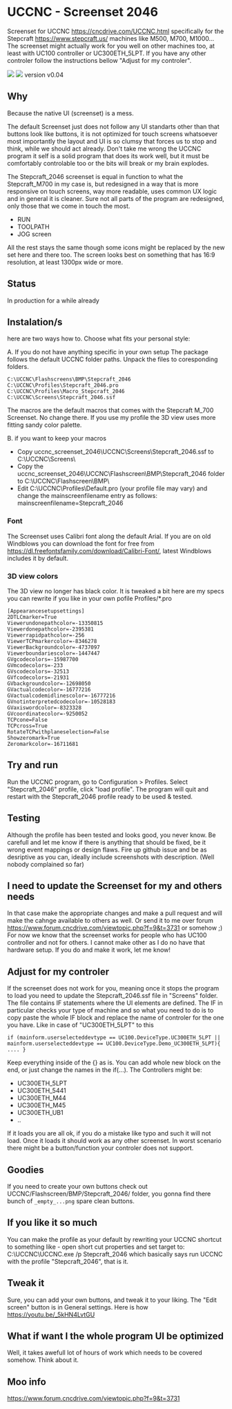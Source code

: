 # UCCNC - Screenset 2046
Screenset for UCCNC https://cncdrive.com/UCCNC.html specifically for the Stepcraft https://www.stepcraft.us/ machines like M500, M700, M1000...
The screenset might actually work for you well on other machines too, at least with UC100 controller or UC300ETH_5LPT. If you have any other controler follow the instructions bellow "Adjust for my controler".

<img src="run.jpg" />
<img src="toolpath.jpg" />
version v0.04

## Why
Because the native UI (screenset) is a mess.

The default Screenset just does not follow any UI standarts other than that buttons look like buttons, it is not optimized for touch screens whatsoever most importantly the layout and UI is so clumsy that forces us to stop and think, while we should act already.
Don't take me wrong the UCCNC program it self is a solid program that does its work well, but it must be comfortably controlable too or the bits will break or my brain explodes.

The Stepcraft_2046 screenset is equal in function to what the Stepcraft_M700 in my case is, but redesigned in a way that is more responsive on touch screens, way more readable, uses common UX logic and in general it is cleaner.
Sure not all parts of the program are redesigned, only those that we come in touch the most. 

- RUN
- TOOLPATH 
- JOG screen

All the rest stays the same though some icons might be replaced by the new set here and there too.
The screen looks best on something that has 16:9 resolution, at least 1300px wide or more. 

## Status
In production for a while already

## Instalation/s
here are two ways how to. Choose what fits your personal style:

A. If you do not have anything specific in your own setup
The package follows the default UCCNC folder paths. Unpack the files to coresponding folders.
```
C:\UCCNC\Flashscreens\BMP\Stepcraft_2046
C:\UCCNC\Profiles\Stepcraft_2046.pro
C:\UCCNC\Profiles\Macro_Stepcraft_2046
C:\UCCNC\Screens\Stepcraft_2046.ssf
```
The macros are the default macros that comes with the Stepcraft M_700 Screenset. No change there.
If you use my profile the 3D view uses more fitting sandy color palette.


B. if you want to keep your macros
- Copy uccnc_screenset_2046\UCCNC\Screens\Stepcraft_2046.ssf to C:\UCCNC\Screens\
- Copy the uccnc_screenset_2046\UCCNC\Flashscreen\BMP\Stepcraft_2046 folder to C:\UCCNC\Flashscreen\BMP\
- Edit C:\UCCNC\Profiles\Default.pro (your profile file may vary) and change the mainscreenfilename entry as follows:
mainscreenfilename=Stepcraft_2046

### Font
The Screenset uses Calibri font along the default Arial. If you are on old Windblows you can download the font for free from https://dl.freefontsfamily.com/download/Calibri-Font/, latest Windblows includes it by default.

### 3D view colors
The 3D view no longer has black color. It is tweaked a bit 
here are my specs you can rewrite if you like in your own pofile Profiles/*.pro
```
[Appearancesetupsettings]
2DTLCmarker=True
Viewerundonepathcolor=-13350815
Viewerdonepathcolor=-2395381
Viewerrapidpathcolor=-256
ViewerTCPmarkercolor=-8346278
ViewerBackgroundcolor=-4737097
Viewerboundariescolor=-1447447
GVgcodecolors=-15987700
GVmcodecolors=-233
GVscodecolors=-32513
GVfcodecolors=-21931
GVbackgroundcolor=-12698050
GVactualcodecolor=-16777216
GVactualcodemidlinescolor=-16777216
GVnotinterpretedcodecolor=-10528183
GVaxiswordcolor=-8323328
GVcoordinatecolor=-9250052
TCPcone=False
TCPcross=True
RotateTCPwithplaneselection=False
Showzeromark=True
Zeromarkcolor=-16711681
```


## Try and run
Run the UCCNC program, go to Configuration > Profiles. Select "Stepcraft_2046" profile, click "load profile". The program will quit and restart with the Stepcraft_2046 profile ready to be used & tested.

## Testing
Although the profile has been tested and looks good, you never know. Be carefull and let me know if there is anything that should be fixed, be it wrong event mappings or design flaws. Fire up github issue and be as desriptive as you can, ideally include screenshots with description.
(Well nobody complained so far)

## I need to update the Screenset for my and others needs
In that case make the appropriate changes and make a pull request and will make the cahnge available to others as well.
Or send it to me over forum https://www.forum.cncdrive.com/viewtopic.php?f=9&t=3731 or somehow ;)
For now we know that the screenset works for people who has UC100 controller and not for others. I cannot make other as I do no have that hardware setup. If you do and make it work, let me know!
 
## Adjust for my controler
If the screenset does not work for you, meaning once it stops the program to load you need to update the Stepcraft_2046.ssf file in "Screens" folder.
The file contains IF statements where the UI elements are defined. The IF in particular checks your type of machine and so what you need to do is to copy paste the whole IF block and replace the name of controler for the one you have.
Like in case of "UC300ETH_5LPT" to this

`if (mainform.userselecteddevtype == UC100.DeviceType.UC300ETH_5LPT || mainform.userselecteddevtype == UC100.DeviceType.Demo_UC300ETH_5LPT){
 ....
 }`
 
 Keep everything inside of the {} as is. You can add whole new block on the end, or just change the names in the if(...).
 The Controllers might be:

- UC300ETH_5LPT
- UC300ETH_5441
- UC300ETH_M44
- UC300ETH_M45
- UC300ETH_UB1
- ..

If it loads you are all ok, if you do a mistake like typo and such it will not load.
Once it loads it should work as any other screenset. In worst scenario there might be a button/function your controler does not support.

## Goodies
If you need to create your own buttons check out UCCNC/Flashscreen/BMP/Stepcraft_2046/ folder, you gonna find there bunch of `_empty_...png` spare clean buttons.

## If you like it so much
You can make the profile as your default by rewriting your UCCNC shortcut to something like - open short cut properties and set target to:
C:\UCCNC\UCCNC.exe /p Stepcraft_2046
which basically says run UCCNC with the profile "Stepcraft_2046", that is it.

## Tweak it
Sure, you can add your own buttons, and tweak it to your liking. The "Edit screen" button is in General settings.
Here is how https://youtu.be/_5kHN4LvtGU 

## What if want I the whole program UI be optimized
Well, it takes awefull lot of hours of work which needs to be covered somehow.
Think about it.  

## Moo info
https://www.forum.cncdrive.com/viewtopic.php?f=9&t=3731
